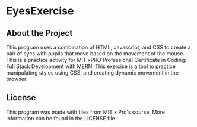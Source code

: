 # EyesExercise
## About the Project
This program uses a combination of HTML, Javascript, and CSS to create a pair of eyes with pupils that move based on the movement of the mouse. This is a practice activity for MIT xPRO Professional Certificate in Coding: Full Stack Development with MERN. This exercise is a tool to practice manipulating styles using CSS, and creating dynamic movement in the browser. 

## License 
This program was made with files from MIT x Pro's course. More information can be found in the LICENSE file.
